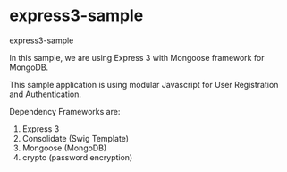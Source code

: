 express3-sample
===============

express3-sample

In this sample, we are using Express 3 with Mongoose framework for MongoDB.

This sample application is using modular Javascript for User Registration and Authentication.

Dependency Frameworks are:

1. Express 3
2. Consolidate (Swig Template)
3. Mongoose (MongoDB)
4. crypto (password encryption)
